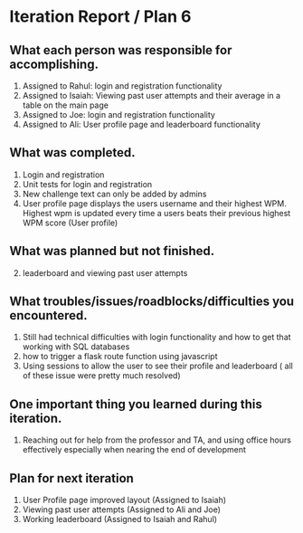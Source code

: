 # Iteration Report / Plan 6

## What each person was responsible for accomplishing.
1. Assigned to Rahul: login and registration functionality
2. Assigned to Isaiah: Viewing past user attempts and their average in a table on the main page
3. Assigned to Joe: login and registration functionality
4. Assigned to Ali: User profile page and leaderboard functionality

## What was completed.
1. Login and registration 
2. Unit tests for login and registration 
3. New challenge text can only be added by admins
4. User profile page displays the users username and their highest WPM. Highest wpm is updated every time a users beats their previous highest WPM score (User profile)

## What was planned but not finished.
2. leaderboard and viewing past user attempts

## What troubles/issues/roadblocks/difficulties you encountered.
1. Still had technical difficulties with login functionality and how to get that working with SQL databases
2. how to trigger a flask route function using javascript
3. Using sessions to allow the user to see their profile and leaderboard
( all of these issue were pretty much resolved)

## One important thing you learned during this iteration.
1. Reaching out for help from the professor and TA, and using office hours effectively especially when nearing the end of development

## Plan for next iteration
1. User Profile page improved layout (Assigned to Isaiah)
2. Viewing past user attempts (Assigned to Ali and Joe)
3. Working leaderboard (Assigned to Isaiah and Rahul)
